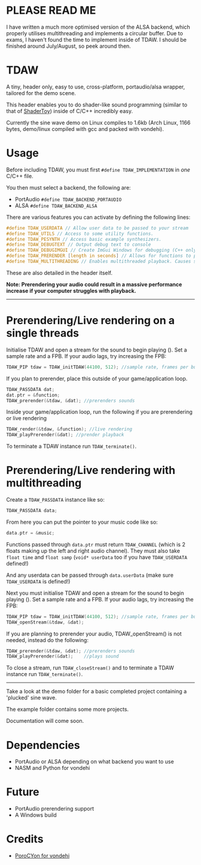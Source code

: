 


# PLEASE READ ME

I have written a much more optimised version of the ALSA backend, which properly utilises multithreading and implements a circular buffer. Due to exams, I haven't found the time to implement inside of TDAW. I should be finished around July/August, so peek around then.

# TDAW

A tiny, header only, easy to use, cross-platform, portaudio/alsa wrapper, tailored for the demo scene.

This header enables you to do shader-like sound programming (similar to that of [ShaderToy](https://shadertoy.com "ShaderToy")) inside of C/C++ incredibly easy.

Currently the sine wave demo on Linux compiles to 1.6kb (Arch Linux, 1166 bytes, demo/linux compiled with gcc and packed with vondehi).


# Usage

Before including TDAW, you must first `#define TDAW_IMPLEMENTATION` in *one* C/C++ file.

You then must select a backend, the following are:

- PortAudio `#define TDAW_BACKEND_PORTAUDIO`
- ALSA `#define TDAW_BACKEND_ALSA`

There are various features you can activate by defining the following lines:

```c
#define TDAW_USERDATA // Allow user data to be passed to your stream
#define TDAW_UTILS // Access to some utility functions.
#define TDAW_PESYNTH // Access basic example synthesizers.
#define TDAW_DEBUGTEXT // Output debug text to console
#define TDAW_DEBUGIMGUI // Create ImGui Windows for debugging (C++ only)
#define TDAW_PRERENDER [length in seconds] // Allows for functions to prerender your music/sounds to save lots of CPU (currently only works with the ALSA backend)
#define TDAW_MULTITHREADING // Enables multithreaded playback. Causes slight performance decrease and no time variable to access. Single threading only avalible on alsa.
```

These are also detailed in the header itself.

**Note: Prerendering your audio could result in a massive performance increase if your computer struggles with playback.**

---

# Prerendering/Live rendering on a single threads

Initialise TDAW and open a stream for the sound to begin playing ().
Set a sample rate and a FPB. If your audio lags, try increasing the FPB:

```c
TDAW_PIP tdaw = TDAW_initTDAW(44100, 512); //sample rate, frames per buffer
```

If you plan to prerender, place this outside of your game/application loop.

```c
TDAW_PASSDATA dat;
dat.ptr = &function;
TDAW_prerender(&tdaw, &dat); //prerenders sounds
```

Inside your game/application loop, run the following if you are prerendering or live rendering

```c
TDAW_render(&tdaw, &function); //live rendering
TDAW_playPrerender(&dat); //prender playback
```

To terminate a TDAW instance run `TDAW_terminate()`.

# Prerendering/Live rendering with multithreading

Create a `TDAW_PASSDATA` instance like so:

```c
TDAW_PASSDATA data;
```

From here you can put the pointer to your music code like so:

```c
data.ptr = &music;
```

Functions passed through `data.ptr` must return `TDAW_CHANNEL` (which is 2 floats making up the left and right audio channel).
They must also take `float time` and `float samp` (`void* userData` too if you have `TDAW_USERDATA` defined!)

And any userdata can be passed through `data.userData` (make sure `TDAW_USERDATA` is defined!)

Next you must initialise TDAW and open a stream for the sound to begin playing ().
Set a sample rate and a FPB. If your audio lags, try increasing the FPB:

```c
TDAW_PIP tdaw = TDAW_initTDAW(44100, 512); //sample rate, frames per buffer
TDAW_openStream(&tdaw, &dat);
```

If you are planning to prerender your audio, TDAW_openStream() is not needed, instead do the following:

```c
TDAW_prerender(&tdaw, &dat); //prerenders sounds
TDAW_playPrerender(&dat);    //plays sound
```

To close a stream, run `TDAW_closeStream()` and to terminate a TDAW instance run `TDAW_terminate()`.

---

Take a look at the demo folder for a basic completed project containing a 'plucked' sine wave.

The example folder contains some more projects.

Documentation will come soon. 

# Dependencies

- PortAudio or ALSA depending on what backend you want to use
- NASM and Python for vondehi

# Future

- PortAudio prerendering support
- A Windows build

# Credits

- [PoroCYon for vondehi](VONDEHI-LICENSE)
